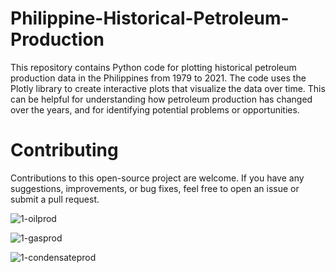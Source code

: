 # Philippine-Historical-Petroleum-Production
This repository contains Python code for plotting historical petroleum production data in the Philippines from 1979 to 2021. The code uses the Plotly library to create interactive plots that visualize the data over time. This can be helpful for understanding how petroleum production has changed over the years, and for identifying potential problems or opportunities.

# Contributing
Contributions to this open-source project are welcome. If you have any suggestions, improvements, or bug fixes, feel free to open an issue or submit a pull request.

![1-oilprod](https://github.com/maribickpostanes/Philippine-Historical-Petroleum-Production/assets/127098659/c693e492-004e-4a4f-a9a7-890d883531c3)

![1-gasprod](https://github.com/maribickpostanes/Philippine-Historical-Petroleum-Production/assets/127098659/a403a170-eb47-4ad6-b0fb-bb95ae4c2ce0)

![1-condensateprod](https://github.com/maribickpostanes/Philippine-Historical-Petroleum-Production/assets/127098659/09f62cab-e530-470d-b06c-4aa042991cba)
